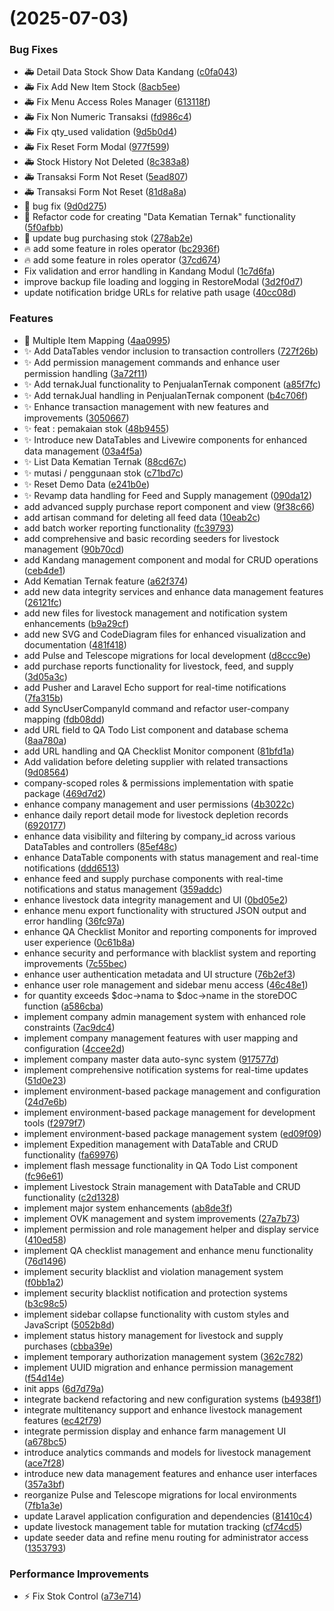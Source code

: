 #  (2025-07-03)


### Bug Fixes

* :ambulance: Detail Data Stock Show Data Kandang ([c0fa043](https://github.com/synard1/ximopet/commit/c0fa0430c00d0fd9a30612808f2aa00aabc7439e))
* :ambulance: Fix Add New Item Stock ([8acb5ee](https://github.com/synard1/ximopet/commit/8acb5ee4cce1ce43bd914c53de1eaf9331f8f8ac))
* :ambulance: Fix Menu Access Roles Manager ([613118f](https://github.com/synard1/ximopet/commit/613118f1b60cf84f7038c66ddd6039290a3da1f0))
* :ambulance: Fix Non Numeric Transaksi ([fd986c4](https://github.com/synard1/ximopet/commit/fd986c454a2a62a5c74c7c0cd45d40ab0fe002a5))
* :ambulance: Fix qty_used validation ([9d5b0d4](https://github.com/synard1/ximopet/commit/9d5b0d44fa1692496cf94e0250ceb54b3818bfd9))
* :ambulance: Fix Reset Form Modal ([977f599](https://github.com/synard1/ximopet/commit/977f599b6ca0d012c72554bf48a8e2e7f82fd211))
* :ambulance: Stock History Not Deleted ([8c383a8](https://github.com/synard1/ximopet/commit/8c383a81fd3647c02be9465347a33a182483fbf9))
* :ambulance: Transaksi Form Not Reset ([5ead807](https://github.com/synard1/ximopet/commit/5ead8074659eb206e2c084121bcbe0352a37bb99))
* :ambulance: Transaksi Form Not Reset ([81d8a8a](https://github.com/synard1/ximopet/commit/81d8a8a1f9b521e70475de4cb786bcface8061ba))
* :bug: bug fix ([9d0d275](https://github.com/synard1/ximopet/commit/9d0d275b421d1fb00478c1098243ace72dd18bf9))
* :bug: Refactor code for creating "Data Kematian Ternak" functionality ([5f0afbb](https://github.com/synard1/ximopet/commit/5f0afbbf6d0391cd3e8e3a6a48ffa92f6db7640f))
* :bug: update bug purchasing stok ([278ab2e](https://github.com/synard1/ximopet/commit/278ab2ed1a784a25ca78f16b8c1c51f088156429))
* :fire: add some feature in roles operator ([bc2936f](https://github.com/synard1/ximopet/commit/bc2936f1f1d4c5d3d278edb506d6b1198562ca3f))
* :fire: add some feature in roles operator ([37cd674](https://github.com/synard1/ximopet/commit/37cd6742ded1b9ba3c81b33f7f0422e6400a1eaa))
* Fix validation and error handling in Kandang Modul ([1c7d6fa](https://github.com/synard1/ximopet/commit/1c7d6fa3bfbc2e221a275c4c09b9079d8d348f37))
* improve backup file loading and logging in RestoreModal ([3d2f0d7](https://github.com/synard1/ximopet/commit/3d2f0d7b82e27a0327ac96acd6a9b9cee2e70313))
* update notification bridge URLs for relative path usage ([40cc08d](https://github.com/synard1/ximopet/commit/40cc08d7c5d50571b7fcb60f3e65300236ce2af7))


### Features

* :art: Multiple Item Mapping ([4aa0995](https://github.com/synard1/ximopet/commit/4aa099590bd2e54ae271c74570db82256c0c37b6))
* :sparkles: Add DataTables vendor inclusion to transaction controllers ([727f26b](https://github.com/synard1/ximopet/commit/727f26b57740de677943c1cdb26aa723839e0bf3))
* :sparkles: Add permission management commands and enhance user permission handling ([3a72f11](https://github.com/synard1/ximopet/commit/3a72f110b0ebf8689b2efe26372555a503de10fb))
* :sparkles: Add ternakJual functionality to PenjualanTernak component ([a85f7fc](https://github.com/synard1/ximopet/commit/a85f7fc9ac9b9a50a9a61ded920e4ca87d0e6fdf))
* :sparkles: Add ternakJual handling in PenjualanTernak component ([b4c706f](https://github.com/synard1/ximopet/commit/b4c706fd375b1b1539cda54f839b8d34af43e62c))
* :sparkles: Enhance transaction management with new features and improvements ([3050667](https://github.com/synard1/ximopet/commit/3050667b9873a71c3c2ef9bcf585c5984406f479))
* :sparkles: feat : pemakaian stok ([48b9455](https://github.com/synard1/ximopet/commit/48b94553dba23158440a6b906c23a2b7af28912b))
* :sparkles: Introduce new DataTables and Livewire components for enhanced data management ([03a4f5a](https://github.com/synard1/ximopet/commit/03a4f5a4fed81e94f7fb59423a5036b9df07cdbd))
* :sparkles: List Data Kematian Ternak ([88cd67c](https://github.com/synard1/ximopet/commit/88cd67c9a5e04e719cc8d420624b1da477654139))
* :sparkles: mutasi / penggunaan stok ([c71bd7c](https://github.com/synard1/ximopet/commit/c71bd7c8d4ee8d4ed75f6446c829bedaa2c3cb35))
* :sparkles: Reset Demo Data ([e241b0e](https://github.com/synard1/ximopet/commit/e241b0e25065da54edba83b3b76334a3bee4bbd4))
* :sparkles: Revamp data handling for Feed and Supply management ([090da12](https://github.com/synard1/ximopet/commit/090da12c7bd74a2ed7426b4072623561f15d09c4))
* add advanced supply purchase report component and view ([9f38c66](https://github.com/synard1/ximopet/commit/9f38c6657fc55d0b6d24943c6f86bb607f4d0417))
* add artisan command for deleting all feed data ([10eab2c](https://github.com/synard1/ximopet/commit/10eab2cc7cee62d55dbbab732044c10de7161602))
* add batch worker reporting functionality ([fc39793](https://github.com/synard1/ximopet/commit/fc397930d4649c47df7617f7afbc87d80f3b98b5))
* add comprehensive and basic recording seeders for livestock management ([90b70cd](https://github.com/synard1/ximopet/commit/90b70cddab852e1be2882de6aead426e4ccffaa9))
* add Kandang management component and modal for CRUD operations ([ceb4de1](https://github.com/synard1/ximopet/commit/ceb4de18cc309220fe2c04ded1bf7e1aeba6faee))
* Add Kematian Ternak feature ([a62f374](https://github.com/synard1/ximopet/commit/a62f374130e90554719147c98851bf1d2fc1a8c7))
* add new data integrity services and enhance data management features ([26121fc](https://github.com/synard1/ximopet/commit/26121fc6f7c74bdaf8e7aee97154af0564a6be1b))
* add new files for livestock management and notification system enhancements ([b9a29cf](https://github.com/synard1/ximopet/commit/b9a29cfe386cc8734e7679f6ac6b3ec85e255800))
* add new SVG and CodeDiagram files for enhanced visualization and documentation ([481f418](https://github.com/synard1/ximopet/commit/481f418bcff782b7ade7d87794be3f13bab63cce))
* add Pulse and Telescope migrations for local development ([d8ccc9e](https://github.com/synard1/ximopet/commit/d8ccc9ef700e672861ea786b635fd11e094de8e0))
* add purchase reports functionality for livestock, feed, and supply ([3d05a3c](https://github.com/synard1/ximopet/commit/3d05a3c4e76ee2327955d5b7ed6188c281dea3f9))
* add Pusher and Laravel Echo support for real-time notifications ([7fa315b](https://github.com/synard1/ximopet/commit/7fa315b3869447d50bfc02af7e95b869269ba32e))
* add SyncUserCompanyId command and refactor user-company mapping ([fdb08dd](https://github.com/synard1/ximopet/commit/fdb08dd7f1027240eab3b7824f37ec46fcad8841))
* add URL field to QA Todo List component and database schema ([8aa780a](https://github.com/synard1/ximopet/commit/8aa780aedc078385a9d87f5eff683e3a2a6d63d9))
* add URL handling and QA Checklist Monitor component ([81bfd1a](https://github.com/synard1/ximopet/commit/81bfd1a887ff2e35c10385b59e064b74a05a334c))
* Add validation before deleting supplier with related transactions ([9d08564](https://github.com/synard1/ximopet/commit/9d085643ab46d0acfd2159f7d6e2c6607913e3e3))
* company-scoped roles & permissions implementation with spatie package ([469d7d2](https://github.com/synard1/ximopet/commit/469d7d29d715e4011e9c2a17e80c4a04ac93b038))
* enhance company management and user permissions ([4b3022c](https://github.com/synard1/ximopet/commit/4b3022ccdcca54170b1170d572a746276149aaee))
* enhance daily report detail mode for livestock depletion records ([6920177](https://github.com/synard1/ximopet/commit/692017757e32d213ca0b5b60324fbafb97071727))
* enhance data visibility and filtering by company_id across various DataTables and controllers ([85ef48c](https://github.com/synard1/ximopet/commit/85ef48c5d0b1ecc7ffaaec4c6d4a187a7574656d))
* enhance DataTable components with status management and real-time notifications ([ddd6513](https://github.com/synard1/ximopet/commit/ddd6513485830dbb0f13fff57de8dc29ebee2d62))
* enhance feed and supply purchase components with real-time notifications and status management ([359addc](https://github.com/synard1/ximopet/commit/359addc5083aab3e0350318cb84e1284959d7364))
* enhance livestock data integrity management and UI ([0bd05e2](https://github.com/synard1/ximopet/commit/0bd05e2865c354fab38a28724f48c9f6704f9646))
* enhance menu export functionality with structured JSON output and error handling ([36fc97a](https://github.com/synard1/ximopet/commit/36fc97ae472ff3f560325e402d78a53865226c1c))
* enhance QA Checklist Monitor and reporting components for improved user experience ([0c61b8a](https://github.com/synard1/ximopet/commit/0c61b8ad14484079157bf143c2843e1e8f3425ab))
* enhance security and performance with blacklist system and reporting improvements ([7c55bec](https://github.com/synard1/ximopet/commit/7c55bec92a8e4f364be37d79eb668e96184dd621))
* enhance user authentication metadata and UI structure ([76b2ef3](https://github.com/synard1/ximopet/commit/76b2ef37380a782325aa0cd157aa072b9c1c6845))
* enhance user role management and sidebar menu access ([46c48e1](https://github.com/synard1/ximopet/commit/46c48e1c05c13ec14c7837908c2bbcf9b732ee76))
* for quantity exceeds $doc->nama to $doc->name in the storeDOC function ([a586cba](https://github.com/synard1/ximopet/commit/a586cbabe2aa43c01a9d2841eb6b0c7a82ebb83a))
* implement company admin management system with enhanced role constraints ([7ac9dc4](https://github.com/synard1/ximopet/commit/7ac9dc4e8ab5daef993f73ab4fe32899e183cfe8))
* implement company management features with user mapping and configuration ([4ccee2d](https://github.com/synard1/ximopet/commit/4ccee2ddffb39a1d087cadef6cecd0cf637e1e52))
* implement company master data auto-sync system ([917577d](https://github.com/synard1/ximopet/commit/917577da20418d6c29303e6ed85720c6379a8de3))
* implement comprehensive notification systems for real-time updates ([51d0e23](https://github.com/synard1/ximopet/commit/51d0e230f0168336110f0dfd58238e26ad5d054e))
* implement environment-based package management and configuration ([24d7e6b](https://github.com/synard1/ximopet/commit/24d7e6bbe99906e458e29cd9926b60aee7e15ad8))
* implement environment-based package management for development tools ([f2979f7](https://github.com/synard1/ximopet/commit/f2979f72391eb86c74d04496340369ef2429d668))
* implement environment-based package management system ([ed09f09](https://github.com/synard1/ximopet/commit/ed09f094f6d0dbaab1cb1c60cc2db9f68f72e416))
* implement Expedition management with DataTable and CRUD functionality ([fa69976](https://github.com/synard1/ximopet/commit/fa699763f43dd68717a5cfa63efc171ea1f4cf3f))
* implement flash message functionality in QA Todo List component ([fc96e61](https://github.com/synard1/ximopet/commit/fc96e6109b96c34116a911fe5941c4cfea64e622))
* implement Livestock Strain management with DataTable and CRUD functionality ([c2d1328](https://github.com/synard1/ximopet/commit/c2d1328a4614c0714f8461f3c7905eb11f5597c5))
* implement major system enhancements ([ab8de3f](https://github.com/synard1/ximopet/commit/ab8de3f8e5df2263c75c2e49203d1c0f5b861cff))
* implement OVK management and system improvements ([27a7b73](https://github.com/synard1/ximopet/commit/27a7b7327a66b5c3c22b7ffb04707731ffd6481f))
* implement permission and role management helper and display service ([410ed58](https://github.com/synard1/ximopet/commit/410ed58364163170857b0b71e1d7be4b340c9595))
* implement QA checklist management and enhance menu functionality ([76d1496](https://github.com/synard1/ximopet/commit/76d149610f8c5677f8657ea2c46214101bc1498b))
* implement security blacklist and violation management system ([f0bb1a2](https://github.com/synard1/ximopet/commit/f0bb1a236375f81a8c7d1381fc11e4b5304fbff9))
* implement security blacklist notification and protection systems ([b3c98c5](https://github.com/synard1/ximopet/commit/b3c98c55803df2454b3349d083277a0d0117666d))
* implement sidebar collapse functionality with custom styles and JavaScript ([5052b8d](https://github.com/synard1/ximopet/commit/5052b8d434ed185a947715e87460bc0255821b99))
* implement status history management for livestock and supply purchases ([cbba39e](https://github.com/synard1/ximopet/commit/cbba39eed4276ef18cf54eda3db691ada851bbea))
* implement temporary authorization management system ([362c782](https://github.com/synard1/ximopet/commit/362c78227373a379e73f8448010a0b9c556aaaa7))
* implement UUID migration and enhance permission management ([f54d14e](https://github.com/synard1/ximopet/commit/f54d14e3413cc4bcac696cc826c121722c5aa2ca))
* init apps ([6d7d79a](https://github.com/synard1/ximopet/commit/6d7d79acc8a0667b2c867d32f3c524206a790854))
* integrate backend refactoring and new configuration systems ([b4938f1](https://github.com/synard1/ximopet/commit/b4938f183334e31bfffeda3d8f2494e169372142))
* integrate multitenancy support and enhance livestock management features ([ec42f79](https://github.com/synard1/ximopet/commit/ec42f79da50847cfe667a6203d3aa81e55602937))
* integrate permission display and enhance farm management UI ([a678bc5](https://github.com/synard1/ximopet/commit/a678bc5cdc701ca25742a8add4a138a25669aece))
* introduce analytics commands and models for livestock management ([ace7f28](https://github.com/synard1/ximopet/commit/ace7f28806229057401354b17a42f8f42b230fc0))
* introduce new data management features and enhance user interfaces ([357a3bf](https://github.com/synard1/ximopet/commit/357a3bf5fd7dd6aae87125bd15c88e9e6f7e536f))
* reorganize Pulse and Telescope migrations for local environments ([7fb1a3e](https://github.com/synard1/ximopet/commit/7fb1a3e559d7eccc5a4b039413d79787159805b4))
* update Laravel application configuration and dependencies ([81410c4](https://github.com/synard1/ximopet/commit/81410c4ba81047b4bf8a8587031a04787044f8fc))
* update livestock management table for mutation tracking ([cf74cd5](https://github.com/synard1/ximopet/commit/cf74cd543e803afdcf585acef16d3822e3aaccfb))
* update seeder data and refine menu routing for administrator access ([1353793](https://github.com/synard1/ximopet/commit/13537930e950830aceb6571c8ad05579b3e896d8))


### Performance Improvements

* :zap: Fix Stok Control ([a73e714](https://github.com/synard1/ximopet/commit/a73e714e9972a9b3fa4e08ee5cc52aed5cfd5434))



